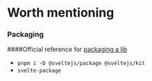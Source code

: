 # Worth mentioning
### Packaging
####Official reference for [packaging a lib](https://kit.svelte.dev/docs/packaging)
 - `pnpm i -D @sveltejs/package @sveltejs/kit`
 - `svelte-package`